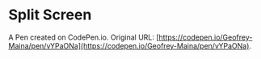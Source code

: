 # Split Screen

A Pen created on CodePen.io. Original URL: [https://codepen.io/Geofrey-Maina/pen/vYPaONa](https://codepen.io/Geofrey-Maina/pen/vYPaONa).

